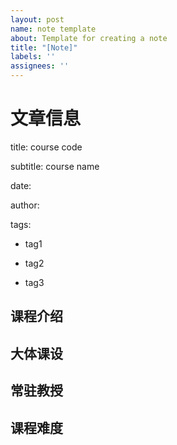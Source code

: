 ```yaml
---
layout: post
name: note template
about: Template for creating a note
title: "[Note]"
labels: ''
assignees: ''
---
```

# 文章信息
title: course code

subtitle: course name

date: 

author:

tags:
  - tag1
  
  - tag2
  
  - tag3
## 课程介绍

## 大体课设

## 常驻教授

## 课程难度

